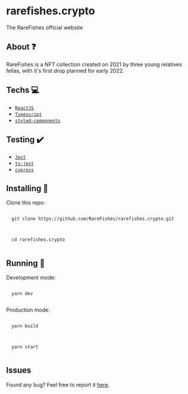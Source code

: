 # rarefishes.crypto

The RareFishes official website

## About ❓

RareFishes is a NFT collection created on 2021 by three young relatives fellas, with it's first drop planned for early 2022.

## Techs 💻

- [`ReactJS`](https://pt-br.reactjs.org)
- [`Typescript`](https://www.typescriptlang.org)
- [`styled-components`](https://styled-components.com/)

## Testing ✔️

- [`Jest`](https://jestjs.io)
- [`ts-jest`](https://kulshekhar.github.io/ts-jest/)
- [`cypress`](https://www.cypress.io/)

## Installing 🚧

Clone this repo:

```

  git clone https://github.com/RareFishes/rarefishes.crypto.git
  
```

```

  cd rarefishes.crypto
  
```

## Running 🏃

Development mode:

```

  yarn dev
  
```

Production mode:

```

  yarn build
  
```

```

  yarn start
  
```

## Issues

Found any bug? Feel free to report it [here](https://github.com/RareFishes/rarefishes.crypto/issues).
